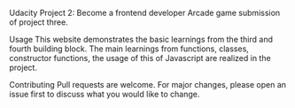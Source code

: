 Udacity Project 2: Become a frontend developer
Arcade game submission of project three.

Usage
This website demonstrates the basic learnings from the third and fourth building block. The main learnings from functions, classes, constructor functions, the usage of this of Javascript are realized in the project.

Contributing
Pull requests are welcome. For major changes, please open an issue first to discuss what you would like to change.
